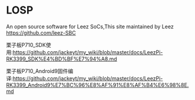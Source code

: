 # LOSP
An open source software for Leez SoCs,This site maintained by Leez
https://github.com/leez-SBC

栗子板P710_SDK使用:https://github.com/jackeyt/my_wiki/blob/master/docs/LeezPi-RK3399_SDK%E4%BD%BF%E7%94%A8.md

栗子板P710_Android9固件编译:https://github.com/jackeyt/my_wiki/blob/master/docs/LeezPi-RK3399_Android9%E7%BC%96%E8%AF%91%E8%AF%B4%E6%98%8E.md
